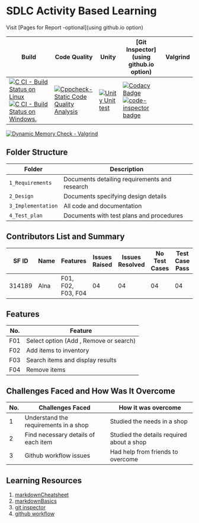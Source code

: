 # SDLC Activity Based Learning

Visit [Pages for Report -optional](using github.io option)

Build | Code Quality | Unity | [Git Inspector](using github.io option) | Valgrind 
------|----------|-------|--------------|------
[![C CI - Build Status on Linux](https://github.com/The-lana/314189_miniproject/actions/workflows/c-build.yml/badge.svg)](https://github.com/The-lana/314189_miniproject/actions/workflows/c-build.yml)  [![C CI - Build Status on Windows.](https://github.com/The-lana/314189_miniproject/actions/workflows/c-buildWin.yml/badge.svg)](https://github.com/The-lana/314189_miniproject/actions/workflows/c-buildWin.yml)      |        [![Cppcheck-Static Code Quality Analysis](https://github.com/The-lana/314189_miniproject/actions/workflows/Cppcheck.yml/badge.svg)](https://github.com/The-lana/314189_miniproject/actions/workflows/Cppcheck.yml)    |     [![Unity Unit test](https://github.com/The-lana/314189_miniproject/actions/workflows/unity.yml/badge.svg)](https://github.com/The-lana/314189_miniproject/actions/workflows/unity.yml)    |   [![Codacy Badge](https://app.codacy.com/project/badge/Grade/4063780867124535b965e7d3f93bcd66)](https://www.codacy.com/gh/The-lana/314189_miniproject/dashboard?utm_source=github.com&amp;utm_medium=referral&amp;utm_content=The-lana/314189_miniproject&amp;utm_campaign=Badge_Grade)    [![code-inspector badge](https://www.code-inspector.com/project/24736/score/svg)](https://frontend.code-inspector.com/project/24736/preferences)    |     |                 [![code-inspector badge](https://www.code-inspector.com/project/24736/status/svg)](https://frontend.code-inspector.com/project/24736/preferences)   |    

  [![Dynamic Memory Check - Valgrind](https://github.com/The-lana/314189_miniproject/actions/workflows/valgrind.yml/badge.svg)](https://github.com/The-lana/314189_miniproject/actions/workflows/valgrind.yml)

## Folder Structure
Folder             | Description
-------------------| -----------------------------------------
`1_Requirements`   | Documents detailing requirements and research
`2_Design`         | Documents specifying design details
`3_Implementation` | All code and documentation
`4_Test_plan`      | Documents with test plans and procedures

## Contributors List and Summary

SF ID |  Name   |    Features    | Issues Raised |Issues Resolved|No Test Cases|Test Case Pass
-------|---------|----------------|----------------|---------------|-------------|--------------
314189 | Alna    | F01, F02, F03, F04  |   04      | 04            |  04         | 04   


## Features

No. | Feature
----| ----
F01 | Select option (Add , Remove or search)
F02 | Add items to inventory
F03 | Search items and display results
F04 | Remove items

## Challenges Faced and How Was It Overcome

No. | Challenges Faced                      | How it was overcome
----|---------------------------------------| --------------
1  | Understand the requirements in a shop   | Studied the needs in a shop
2 | Find necessary details of each item      | Studied the details required about a shop
3 | Github workflow issues                   | Had help from friends to overcome 

## Learning Resources
1. [markdownCheatsheet](https://github.com/adam-p/markdown-here/wiki/Markdown-Cheatsheet)
2. [markdownBasics](https://guides.github.com/features/mastering-markdown/)
3. [git inspector](https://github.com/ejwa/gitinspector.git)
4. [github workflow](https://docs.github.com/en/actions/learn-github-action)

